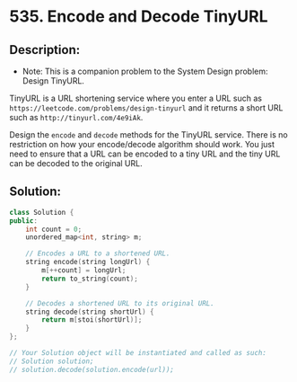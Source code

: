 # 535. Encode and Decode TinyURL

## Description:

- Note: This is a companion problem to the System Design problem: Design TinyURL.

TinyURL is a URL shortening service where you enter a URL such as `https://leetcode.com/problems/design-tinyurl` and it returns a short URL such as `http://tinyurl.com/4e9iAk`.

Design the `encode` and `decode` methods for the TinyURL service. There is no restriction on how your encode/decode algorithm should work. You just need to ensure that a URL can be encoded to a tiny URL and the tiny URL can be decoded to the original URL.

## Solution:

```c++
class Solution {
public:
    int count = 0;
    unordered_map<int, string> m;

    // Encodes a URL to a shortened URL.
    string encode(string longUrl) {
        m[++count] = longUrl;
        return to_string(count);
    }

    // Decodes a shortened URL to its original URL.
    string decode(string shortUrl) {
        return m[stoi(shortUrl)];
    }
};

// Your Solution object will be instantiated and called as such:
// Solution solution;
// solution.decode(solution.encode(url));
```

<!-- remark：

-  -->
